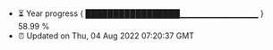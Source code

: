 - ⏳ Year progress { █████████████████▁▁▁▁▁▁▁▁▁▁▁▁▁ } 58.99 %
- ⏰ Updated on Thu, 04 Aug 2022 07:20:37 GMT

